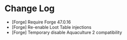 # Change Log

* [Forge] Require Forge 47.0.16
* [Forge] Re-enable Loot Table injections
* [Forge] Temporary disable Aquaculture 2 compatibility
